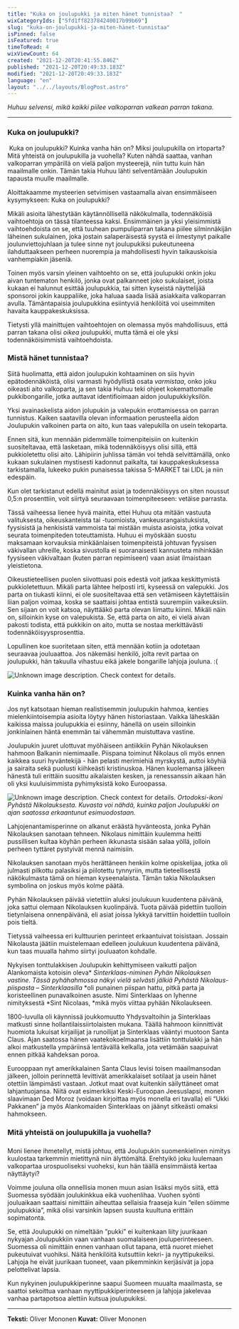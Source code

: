 ```yaml
---
title: "Kuka on joulupukki ja miten hänet tunnistaa?  "
wixCategoryIds: ["5fd1ff823784240017b99b69"]
slug: "kuka-on-joulupukki-ja-miten-hänet-tunnistaa"
isPinned: false
isFeatured: true
timeToRead: 4
wixViewCount: 64
created: "2021-12-20T20:41:55.846Z"
published: "2021-12-20T20:49:33.183Z"
modified: "2021-12-20T20:49:33.183Z"
language: "en"
layout: "../../layouts/BlogPost.astro"
---
```

*Huhuu selvensi, mikä kaikki piilee valkoparran valkean parran takana.*

---

### **Kuka on joulupukki?**
&nbsp;Kuka on joulupukki? Kuinka vanha hän on? Miksi joulupukilla on irtoparta? Mitä yhteistä on joulupukilla ja vuohella? Kuten nähdä saattaa, vanhan valkoparran ympärillä on vielä paljon mysteerejä, niin tuttu kuin hän maailmalle onkin. Tämän takia Huhuu lähti selventämään Joulupukin tapausta muulle maailmalle.&nbsp;

Aloittakaamme mysteerien setvimisen vastaamalla aivan ensimmäiseen kysymykseen: Kuka on joulupukki?

Mikäli asioita lähestytään käytännöllisellä näkökulmalla, todennäköisiä vaihtoehtoja on tässä tilanteessa kaksi. Ensimmäinen ja yksi yleisimmistä vaihtoehdoista on se, että tuuhean pumpuliparran takana piilee silminnäkijän läheinen sukulainen, joka jostain salaperäisestä syystä ei ilmestynyt paikalle joulunviettojuhlaan ja tulee sinne nyt joulupukiksi pukeutuneena ilahduttaakseen perheen nuorempia ja mahdollisesti hyvin taikauskoisia vanhempiakin jäseniä.&nbsp;

Toinen myös varsin yleinen vaihtoehto on se, että joulupukki onkin joku aivan tuntematon henkilö, jonka ovat palkanneet joko sukulaiset, joista kukaan ei halunnut esittää joulupukkia, tai sitten kyseistä näyttelijää sponsoroi jokin kauppaliike, joka haluaa saada lisää asiakkaita valkoparran avulla. Tämäntapaisia joulupukkina esiintyviä henkilöitä voi useimmiten havaita kauppakeskuksissa.

Tietysti yllä mainittujen vaihtoehtojen on olemassa myös mahdollisuus, että parran takana olisi *oikea* joulupukki, mutta tämä ei ole yksi todennäköisimmistä vaihtoehdoista.

### Mistä hänet tunnistaa?

Siitä huolimatta, että aidon joulupukin kohtaaminen on siis hyvin epätodennäköistä, olisi varmasti hyödyllistä osata *varmistaa*, onko joku oikeasti aito valkoparta, ja sen takia Huhuu teki ohjeet kokemattomalle pukkibongarille, jotka auttavat identifioimaan aidon joulupukkiyksilön.

Yksi avainaskelista aidon jolupukin ja valepukin erottamisessa on parran tunnistus. Kaiken saatavilla olevan informaation perusteella aidon Joulupukin valkoinen parta on aito, kun taas valepukilla on usein tekoparta.

Ennen sitä, kun mennään pidemmälle toimenpiteisiin on kuitenkin suositeltavaa, että lasketaan, mikä todennäköisyys olisi sillä, että pukkioletettu olisi aito. Lähipiirin juhlissa tämän voi tehdä selvittämällä, onko kukaan sukulainen mystisesti kadonnut paikalta, tai kauppakeskuksessa tarkistamalla, lukeeko pukin punaisessa takissa S-MARKET tai LIDL ja niin edespäin.

Kun olet tarkistanut edellä mainitut asiat ja todennäköisyys on siten noussut 0,5:n prosenttiin, voit siirtyä seuraavaan toimenpiteeseen: vetäise parrasta.

Tässä vaiheessa lienee hyvä mainita, ettei Huhuu ota mitään vastuuta valituksesta, oikeuskanteista tai -tuomioista, vankeusrangaistuksista, fyysisistä ja henkisistä vammoista tai mistään muista asioista, jotka voivat seurata toimenpiteden toteuttamista. Huhuu ei myöskään suostu maksamaan korvauksia minkäänlaisen toimenpiteistä johtuvan fyysisen väkivallan uhreille, koska sivustolla ei suoranaisesti kannusteta mihinkään fyysiseen väkivaltaan (kuten parran repimiseen) vaan asiat ilmaistaan yleistietona.

Oikeustieteellisen puolen siivottuasi pois edestä voit jatkaa keskittymistä pukkioletettuun. Mikäli parta lähtee helposti irti, kyseessä on valepukki. Jos parta on tiukasti kiinni, ei ole suositeltavaa että sen vetämiseen käytettäisiin liian paljon voimaa, koska se saattaisi johtaa entistä suurempiin vaikeuksiin. Sen sijaan on voit katsoa, näyttääkö parta olevan liimattu kiinni. Mikäli näin on, silloinkin kyse on valepukista. Se, että parta on aito, ei vielä aivan pakosti todista, että pukkikin on aito, mutta se nostaa merkittävästi todennäköisyysprosenttia.

Lopullinen koe suoritetaan siten, että mennään kotiin ja odotetaan seuraavaa jouluaattoa. Jos näkemäsi henkilö, jolta revit partaa on joulupukki, hän takuulla vihastuu eikä jakele bongarille lahjoja jouluna. :(


![Unknown image description. Check context for details.](https://static.wixstatic.com/media/07242a_8dd4844c4d284898b08756a5899de53a~mv2.jpg) <!-- Original name: Joulupukin tunnistuskaava.jpg -->


### Kuinka vanha hän on?

Jos nyt katsotaan hieman realistisemmin joulupukin hahmoa, kenties mielenkiintoisempia asioita löytyy hänen historiastaan. Vaikka läheskään kaikissa maissa joulupukkia ei esiinny, hänellä on usein silloinkin jonkinlainen häntä enemmän tai vähemmän muistuttava vastine.

Joulupukin juuret ulottuvat myöhäiseen antiikkiin Pyhän Nikolauksen hahmoon Balkanin niemimaalle. Piispana toiminut Nikolaus oli myös ennen kaikkea suuri hyväntekijä - hän pelasti merimiehiä myrskystä, auttoi köyhiä ja sairaita sekä puolusti kiihkeästi kristinuskoa. Hänen kuolemansa jälkeen hänestä tuli erittäin suosittu aikalaisten kesken, ja renessanssin aikaan hän oli yksi kuuluisimmista pyhimyksistä koko Euroopassa.


![Unknown image description. Check context for details.](https://static.wixstatic.com/media/07242a_e8179e6b7ec7409d956c812c5c3994c2~mv2.jpg) <!-- Original name: St. Nikolaus ikoni.jpg -->
<span style="textAlignment:center;">*Ortodoksi-ikoni Pyhästä Nikolauksesta. Kuvasta voi nähdä, kuinka paljon Joulupukki on ajan saatossa erkaantunut esimuodostaan.*</span>

Lahjojenantamisperinne on alkanut eräästä hyvänteosta, jonka Pyhän Nikolauksen sanotaan tehneen. Nikolaus nimittäin kuulemma heitti pussillisen kultaa köyhän perheen ikkunasta sisään salaa yöllä, jolloin perheen tyttäret pystyivät mennä naimisiin.

Nikolauksen sanotaan myös herättäneen henkiin kolme opiskelijaa, jotka oli julmasti pilkottu palasiksi ja piilotettu tynnyriin, mutta tieteellisestä näkökulmasta tämä on hieman kyseenalaista. Tämän takia Nikolauksen symbolina on joskus myös kolme päätä.

Pyhän Nikolauksen päivää vietettiin aluksi joulukuun kuudentena päivänä, joka sattui olemaan Nikolauksen kuolinpäivä. Tuota päivää pidettiin tuolloin tietynlaisena onnenpäivänä, eli asiat joissa lykkyä tarvittiin hoidettiin tuolloin pois tieltä.

Tietyssä vaiheessa eri kulttuurien perinteet erkaantuivat toisistaan. Jossain Nikolausta jäätiin muistelemaan edelleen joulukuun kuudentena päivänä, kun taas muualla hahmo siirtyi jouluaaton kohdalle.

Nykyisen tonttulakkisen Joulupukin kehittymiseen vaikutti paljon Alankomaista kotoisin oleva* *Sinterklaas-niminen Pyhän Nikolauksen vastine. Tässä pyhähahmossa näkyi vielä selvästi jälkiä Pyhästä Nikolaus-piispasta – Sinterklaasilla* *oli punainen piispan hattu, pitkä parta ja koristeellinen punavalkoinen asuste. Nimi Sinterklaas on lyhenne nimityksestä *Sint Nicolaas, *mikä myös viittaa pyhään Nikolaukseen.

1800-luvulla oli käynnissä joukkomuutto Yhdysvaltoihin ja Sinterklaas matkusti sinne hollantilaissiirtolaisten mukana. Täällä hahmoon kiinnittivät huomiota lukuisat kirjailijat ja runoilijat ja Sinterklaas vääntyi muotoon Santa Claus. Ajan saatossa hänen vaatekokoelmaansa lisättiin tonttulakki ja hän alkoi matkustella ympäriinsä lentävällä kelkalla, jota vetämään saapuivat ennen pitkää kahdeksan poroa.

Eurooppaan nyt amerikkalainen Santa Claus levisi toisen maailmansodan jälkeen, jolloin perinnettä levittivät amerikkalaiset sotilaat ja usein hänet otettiin lämpimästi vastaan. Jotkut maat ovat kuitenkin säilyttäneet omat lahjantuojansa. Niitä ovat esimerkiksi Keski-Euroopan Jeesuslapsi, monen slaavimaan Ded Moroz (voidaan kirjoittaa myös monella eri tavalla) eli “Ukki Pakkanen” ja myös Alankomaiden Sinterklaas on jäänyt sitkeästi omaksi hahmokseen.

### Mitä yhteistä on joulupukilla ja vuohella?
### 
Moni lienee ihmetellyt, mistä johtuu, että Joulupukin suomenkielinen nimitys kuulostaa tarkemmin mietittynä niin älyttömältä. Erehtyikö joku luulemaan valkopartaa urospuoliseksi vuoheksi, kun hän täällä ensimmäistä kertaa näyttäytyi?

Voimme jouluna olla onnellisia monen muun asian lisäksi myös siitä, että Suomessa syödään joulukinkkua eikä vuohenlihaa. Vuohen syönti jouluaikaan saattaisi nimittäin aiheuttaa sellaisia fraaseja kuin “eilen söimme joulupukkia”, mikä olisi varsinkin lapsen suusta kuultuna erittäin sopimatonta.

Se, että Joulupukki on nimeltään ”pukki” ei kuitenkaan liity juurikaan nykyajan Joulupukkiin vaan vanhaan suomalaiseen jouluperinteeseen. Suomessa oli nimittäin ennen vanhaan ollut tapana, että nuoret miehet pukeutuivat vuohiksi. Näitä henkilöitä kutsuttiin kekri- ja nyyttipukeiksi. Lahjoja he eivät juurikaan tuoneet, vaan pikemminkin kerjäsivät ja jopa pelottelivat lapsia.

Kun nykyinen joulupukkiperinne saapui Suomeen muualta maailmasta, se saattoi sekoittua vanhaan nyyttipukkiperinteeseen ja lahjoja jakelevaa vanhaa partapotsoa alettiin kutsua joulupukiksi.&nbsp;

---

**Teksti:** Oliver Mononen
**Kuvat:** Oliver Mononen


